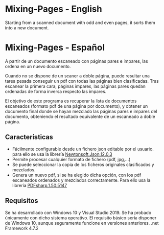 # Mixing-Pages - English
Starting from a scanned document with odd and even pages, it sorts them into a new document.

# Mixing-Pages - Español
A partir de un documento escaneado con páginas pares e impares, las ordena en un nuevo documento.

Cuando no se dispone de un scaner a doble página, puede resultar una tarea pesada conseguir un pdf con todas las páginas bien clasificadas. Tras escanear la primera cara, páginas impares, las páginas pares quedan ordenadas de forma inversa respecto las impares. 

El objetivo de este programa es recuperar la lista de documentos escaneados (formato pdf de una página por documento), y obtener un documento final donde se hayan mezclado las páginas pares e impares del documento, obteniendo el resultado equivalente de un escaneado a doble página.

## Características
- Fácilmente configurable desde un fichero json editable por el usuario. para ello se usa la librería [Newtonsoft.Json.12.0.3](https://www.newtonsoft.com/json)
- Permite procesar cualquier formato de fichero (pdf, jpg,...)
- Se puede seleccionar la copia de los ficheros originales clasificados y mezclados.
- Genera un nuevo pdf, si se ha elegido dicha opción, con los pdf escaneados ordenados y mezclados correctamente. Para ello usa la librería [PDFsharp.1.50.5147](http://www.pdfsharp.net/)

## Requisitos
Se ha desarrollado con Windows 10 y Visual Studio 2019. Se ha probado únicamente con dicho sistema operativo. El requisito básico sería disponer de Windows 10, aunque seguramente funcione en versiones anteriores.
.net Framework 4.7.2

